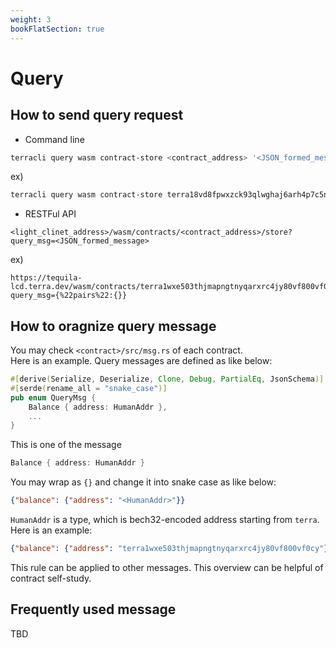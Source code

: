 ```yaml
---
weight: 3
bookFlatSection: true
---
```


# Query

## How to send query request

- Command line
```bash
terracli query wasm contract-store <contract_address> '<JSON_formed_message>'
```
ex)

```bash
terracli query wasm contract-store terra18vd8fpwxzck93qlwghaj6arh4p7c5n896xzem5 '{"balance":{"address": "terra1wxe503thjmapngtnyqarxrc4jy80vf800vf0cy"}}'
```

- RESTFul API
```URL
<light_clinet_address>/wasm/contracts/<contract_address>/store?query_msg=<JSON_formed_message>
```

ex)

```URL
https://tequila-lcd.terra.dev/wasm/contracts/terra1wxe503thjmapngtnyqarxrc4jy80vf800vf0cy/store?query_msg={%22pairs%22:{}}
```

## How to oragnize query message

You may check `<contract>/src/msg.rs` of each contract. <br/>
Here is an example. Query messages are defined as like below:

```rust
#[derive(Serialize, Deserialize, Clone, Debug, PartialEq, JsonSchema)]
#[serde(rename_all = "snake_case")]
pub enum QueryMsg {
    Balance { address: HumanAddr },
    ...
}
```

This is one of the message
```rust
Balance { address: HumanAddr }
```

You may wrap as `{}` and change it into snake case as like below:
```json
{"balance": {"address": "<HumanAddr>"}}
```

`HumanAddr` is a type, which is bech32-encoded address starting from `terra`.<br />
Here is an example:
```json
{"balance": {"address": "terra1wxe503thjmapngtnyqarxrc4jy80vf800vf0cy"}}
```

This rule can be applied to other messages. This overview can be helpful of contract self-study.

## Frequently used message

TBD
